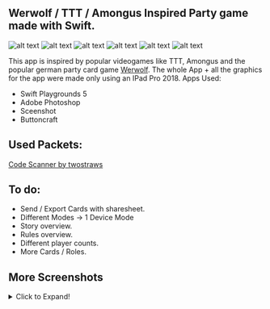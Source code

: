 ## Werwolf / TTT / Amongus Inspired Party game made with Swift.
![alt text](https://i.imgur.com/ybxGS68.jpg "Main Banner")
![alt text](https://img.shields.io/badge/Language%3A-Swift-orange "Badge")
![alt text](https://img.shields.io/badge/Made%20on%3A-Ipad-yellow "Badge")
![alt text](https://img.shields.io/badge/State%3A-Alpha-red "Badge")
![alt text](https://img.shields.io/github/languages/code-size/moritz313/WerwolfSwift "Badge")
![alt text](https://img.shields.io/github/last-commit/moritz313/WerwolfSwift "Badge")


This app is inspired by popular videogames like TTT, Amongus and the popular german party card game [Werwolf](https://de.wikipedia.org/wiki/Die_Werwölfe_von_Düsterwald).
The whole App + all the graphics for the app were made only using an IPad Pro 2018.
Apps Used:
* Swift Playgrounds 5
* Adobe Photoshop
* Sceenshot
* Buttoncraft

## Used Packets:
[Code Scanner by twostraws](https://github.com/twostraws/CodeScanner)

## To do:
* Send / Export Cards with sharesheet.
* Different Modes -> 1 Device Mode
* Story overview.
* Rules overview.
* Different player counts.
* More Cards / Roles.

## More Screenshots
<details>
  <summary>Click to Expand!</summary>
  
  # Different Cards:
  ![alt text](https://i.imgur.com/NLb8AYY.jpg "Different Cards")
  # Different Screens:
  ![alt text](https://i.imgur.com/iOZUOfW.jpg "Different Screens")
</details>
